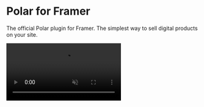 # Polar for Framer

The official Polar plugin for Framer. The simplest way to sell digital products on your site.

<video src='https://github.com/polarsource/polar-framer/blob/main/polar-for-framer.webm' autoPlay muted loop />